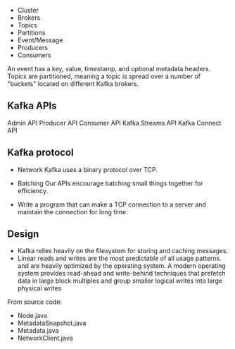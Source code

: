 - Cluster
- Brokers 
- Topics
- Partitions
- Event/Message
- Producers 
- Consumers 



An event has a key, value, timestamp, and optional metadata headers.
Topics are partitioned, meaning a topic is spread over a number of "buckets" located on different Kafka brokers. 

Kafka APIs
----------
Admin API
Producer API 
Consumer API 
Kafka Streams API 
Kafka Connect API

Kafka protocol
--------
- Network
	Kafka uses a binary protocol over TCP.
- Batching
	Our APIs encourage batching small things together for efficiency.
	
	
- Write a program that can make a TCP connection to a server and maintain the connection for long time.

Design
--------
- Kafka relies heavily on the filesystem for storing and caching messages. 
- Linear reads and writes are the most predictable of all usage patterns. and are heavily optimized by the operating system. A modern operating system provides read-ahead and write-behind techniques that prefetch data in large block multiples and group smaller logical writes into large physical writes

From source code:
- Node.java
- MetadataSnapshot.java
- Metadata.java
- NetworkClient.java 
